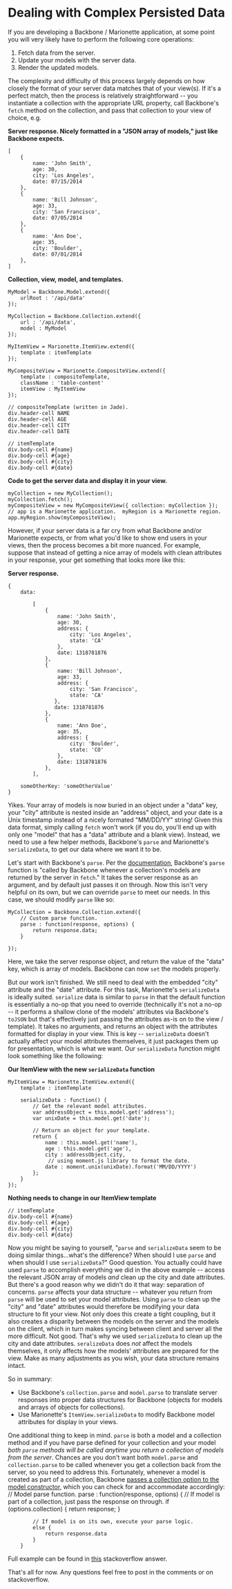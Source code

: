 # Dealing with Complex Persisted Data

If you are developing a Backbone / Marionette application, at some point you will very likely have to perform the following core operations:

1. Fetch data from the server.
2. Update your models with the server data.
3. Render the updated models.

The complexity and difficulty of this process largely depends on how closely the format of your server data matches that of your view(s).  If it's a perfect match, then the process is relatively straightforward -- you instantiate a collection with the appropriate URL property, call Backbone's `fetch` method on the collection, and pass that collection to your view of choice, e.g.   

**Server response.  Nicely formatted in a "JSON array of models," just like Backbone expects.**
    
    [
		{
			name: 'John Smith',
			age: 30,
			city: 'Los Angeles',
            date: 07/15/2014
		},
		{
			name: 'Bill Johnson',
			age: 33,
			city: 'San Francisco',
            date: 07/05/2014
		},
		{
			name: 'Ann Doe',
			age: 35,
			city: 'Boulder',
            date: 07/01/2014
		},
	]

**Collection, view, model, and templates.**
	
    MyModel = Backbone.Model.extend({
    	urlRoot : '/api/data'
    });
   
	MyCollection = Backbone.Collection.extend({
		url : '/api/data',
		model : MyModel
	});
    
    MyItemView = Marionette.ItemView.extend({
    	template : itemTemplate
    });
    
    MyCompositeView = Marionette.CompositeView.extend({
    	template : compositeTemplate,
        className : 'table-content'
        itemView : MyItemView
    });

	// compositeTemplate (written in Jade).
	div.header-cell NAME
	div.header-cell AGE
    div.header-cell CITY
    div.header-cell DATE

	// itemTemplate
    div.body-cell #{name}
    div.body-cell #{age}
    div.body-cell #{city}
    div.body-cell #{date}

**Code to get the server data and display it in your view.**
   
    myCollection = new MyCollection();
	myCollection.fetch();
	myCompositeView = new MyCompositeView({ collection: myCollection });
	// app is a Marionette application.  myRegion is a Marionette region.
	app.myRegion.show(myCompositeView);
   
However, if your server data is a far cry from what Backbone and/or Marionette expects, or from what you'd like to show end users in your views, then the process becomes a bit more nuanced.  For example, suppose  that instead of getting a nice array of models with clean attributes in your response, your get something that looks more like this:

**Server response.**
	
    {
		data: 
			
			[
				{
					name: 'John Smith',
					age: 30,
					address: {
                    	city: 'Los Angeles',
                        state: 'CA'
                    },
                    date: 1318781876
				},
				{
					name: 'Bill Johnson',
					age: 33,
					address: {
                        city: 'San Francisco',
                        state: 'CA'
                   },
                   date: 1318781876
				},
				{
					name: 'Ann Doe',
					age: 35,
					address: {
                        city: 'Boulder',
                        state: 'CO'
                    },
                    date: 1318781876
				},
			],
		
		someOtherKey: 'someOtherValue'
	}
    
Yikes.  Your array of models is now buried in an object under a "data" key, your "city" attribute is nested inside an "address" object, and your date is a Unix timestamp instead of a nicely formated "MM/DD/YY" string!  Given this data format, simply calling `fetch` won't work (if you do, you'll end up with only one "model" that has a "data" attribute and a blank view).  Instead, we need to use a few helper methods, Backbone's `parse` and Marionette's `serializeData`, to get our data where we want it to be.        

Let's start with Backbone's `parse`.  Per the [documentation](http://backbonejs.org/#Collection-parse), Backbone's `parse` function is "called by Backbone whenever a collection's models are returned by the server in `fetch`."  It takes the server response as an argument, and by default just passes it on through.  Now this isn't very helpful on its own, but we can override `parse` to meet our needs.  In this case, we should modify `parse` like so:      

	MyCollection = Backbone.Collection.extend({
		// Custom parse function.
		parse : function(response, options) {
			return response.data;
		}

	}); 

Here, we take the server response object, and return the value of the "data" key, which is array of models.  Backbone can now `set` the models properly.

But our work isn't finished.  We still need to deal with the embedded "city" attribute and the "date" attribute.  For this task, Marionette's `serializeData` is ideally suited.  `serialize` data is similar to `parse` in that the default function is essentially a no-op that you need to override (technically it's not a no-op -- it performs a shallow clone of the models' attributes via Backbone's `toJSON` but that's effectively just passing the attributes as-is on to the view / template).  It takes no arguments, and returns an object with the attributes formatted for display in your view.  This is key -- `serializeData` doesn't actually affect your model attributes themselves, it just packages them up for presentation, which is what we want.  Our `serializeData` function might look something like the following:

**Our ItemView with the new `serializeData` function**
    
    MyItemView = Marionette.ItemView.extend({
    	template : itemTemplate
    	
    	serializeData : function() {
    		// Get the relevant model attributes.
    		var addressObject = this.model.get('address');
    		var unixDate = this.model.get('date');
			
            // Return an object for your template.
    		return {
    			name : this.model.get('name'),
    			age : this.model.get('age'),
    			city : addressObject.city,
    			 // using moment.js library to format the date.
                date : moment.unix(unixDate).format('MM/DD/YYYY')
    		};
    	}
    });

**Nothing needs to change in our ItemView template**
	
    // itemTemplate
    div.body-cell #{name}
    div.body-cell #{age}
    div.body-cell #{city}
    div.body-cell #{date}

Now you might be saying to yourself, "`parse` and `serializeData` seem to be doing similar things...what's the difference?  When should I use `parse` and when should I use `serializeData`?"  Good question.  You actually could have used `parse` to accomplish everything we did in the above example -- access the relevant JSON array of models *and* clean up the city and date attributes.  But there's a good reason why we didn't do it that way: separation of concerns.  `parse` affects your data structure -- whatever you return from `parse` will be used to set your model attributes.  Using `parse` to clean up the "city" and "date" attributes would therefore be modifying your data structure to fit your view.  Not only does this create a tight coupling, but it also creates a disparity between the models on the server and the models on the client, which in turn makes syncing between client and server all the more difficult.  Not good.  That's why we used `serializeData` to clean up the city and date attributes.  `seralizeData` does *not* affect the models themselves, it only affects how the models' attributes are prepared for the view.  Make as many adjustments as you wish, your data structure remains intact.

So in summary:

+ Use Backbone's `collection.parse` and `model.parse` to translate server responses into proper data structures for Backbone (objects for models and arrays of objects for collections).
+ Use Marionette's `ItemView.serializeData` to modify Backbone model attributes for display in your views. 

One additional thing to keep in mind.  `parse` is both a model and a collection method and if you have parse defined for your collection and your model *both `parse` methods will be called anytime you return a collection of models from the server*.  Chances are you don't want both `model.parse` and `collection.parse` to be called whenever you get a collection back from the server, so you need to address this.  Fortunately, whenever a model is created as part of a collection, Backbone [passes a collection option to the model constructor](http://backbonejs.org/docs/backbone.html#section-117), which you can check for and accommodate accordingly:
		// Model parse function.
		parse : function(response, options) {
			// If model is part of a collection, just pass the response on through.
			if (options.collection) {
				return response;
			}

			// If model is on its own, execute your parse logic.
			else {
				return response.data
			}
		}

Full example can be found in [this](http://stackoverflow.com/questions/18652437/backbone-not-parse-each-model-in-collection-after-fetch) stackoverflow answer.

That's all for now.  Any questions feel free to post in the comments or on stackoverflow.